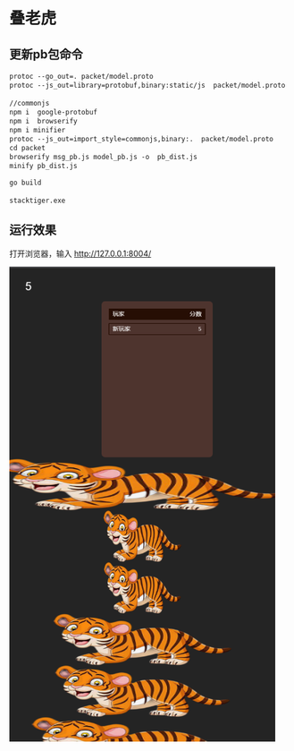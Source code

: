 # 叠老虎

## 更新pb包命令

```
protoc --go_out=. packet/model.proto
protoc --js_out=library=protobuf,binary:static/js  packet/model.proto

//commonjs
npm i  google-protobuf
npm i  browserify
npm i minifier
protoc --js_out=import_style=commonjs,binary:.  packet/model.proto
cd packet
browserify msg_pb.js model_pb.js -o  pb_dist.js
minify pb_dist.js
```



```
go build

stacktiger.exe 
```

## 运行效果
打开浏览器，输入 http://127.0.0.1:8004/


![screenshot1](screenshot1.png)


